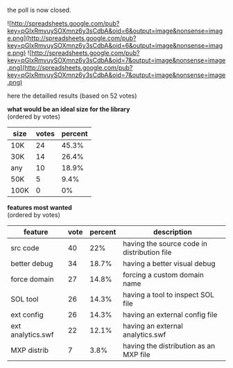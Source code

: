 the poll is now closed.

![http://spreadsheets.google.com/pub?key=pGIxRmvuySOXmnz6y3sCdbA&oid=6&output=image&nonsense=image.png](http://spreadsheets.google.com/pub?key=pGIxRmvuySOXmnz6y3sCdbA&oid=6&output=image&nonsense=image.png)
![http://spreadsheets.google.com/pub?key=pGIxRmvuySOXmnz6y3sCdbA&oid=7&output=image&nonsense=image.png](http://spreadsheets.google.com/pub?key=pGIxRmvuySOXmnz6y3sCdbA&oid=7&output=image&nonsense=image.png)

here the detailled results (based on 52 votes)

**what would be an ideal size for the library**<br>
(ordered by votes)<br>
<table><thead><th> size </th><th>  votes </th><th> percent </th></thead><tbody>
<tr><td>  10K </td><td> 24     </td><td> 45.3%   </td></tr>
<tr><td>  30K </td><td> 14     </td><td> 26.4%   </td></tr>
<tr><td> any  </td><td> 10     </td><td> 18.9%   </td></tr>
<tr><td> 50K  </td><td> 5      </td><td> 9.4%    </td></tr>
<tr><td> 100K </td><td> 0      </td><td> 0%      </td></tr></tbody></table>

<b>features most wanted</b><br>
(ordered by votes)<br>
<table><thead><th> feature </th><th> vote </th><th> percent </th><th> description </th></thead><tbody>
<tr><td> src code </td><td> 40   </td><td>  22%    </td><td> having the source code in distribution file </td></tr>
<tr><td> better debug </td><td> 34   </td><td> 18.7%   </td><td> having a better visual debug </td></tr>
<tr><td> force domain </td><td> 27   </td><td> 14.8%   </td><td> forcing a custom domain name </td></tr>
<tr><td> SOL tool </td><td> 26   </td><td> 14.3%   </td><td> having a tool to inspect SOL file </td></tr>
<tr><td> ext config </td><td> 26   </td><td> 14.3%   </td><td> having an external config file </td></tr>
<tr><td> ext analytics.swf </td><td> 22   </td><td> 12.1%   </td><td> having an external analytics.swf </td></tr>
<tr><td> MXP distrib </td><td> 7    </td><td> 3.8%    </td><td> having the distribution as an MXP file </td></tr></tbody></table>


<a href='Hidden comment: 
this was how we were embedding the poll from google doc
<wiki:gadget url="http://gaforflash.googlecode.com/svn/gadgets/Poll_january2009.xml" width="500" height="1400" border="0" />
'></a>